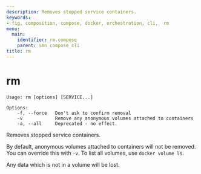 ```yaml
---
description: Removes stopped service containers.
keywords:
- fig, composition, compose, docker, orchestration, cli,  rm
menu:
  main:
    identifier: rm.compose
    parent: smn_compose_cli
title: rm
---
```


# rm

```
Usage: rm [options] [SERVICE...]

Options:
    -f, --force   Don't ask to confirm removal
    -v            Remove any anonymous volumes attached to containers
    -a, --all     Deprecated - no effect.
```

Removes stopped service containers.

By default, anonymous volumes attached to containers will not be removed. You
can override this with `-v`. To list all volumes, use `docker volume ls`.

Any data which is not in a volume will be lost.
